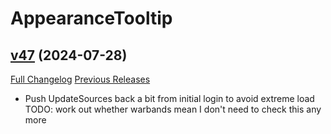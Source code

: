 # AppearanceTooltip

## [v47](https://github.com/kemayo/wow-appearancetooltip/tree/v47) (2024-07-28)
[Full Changelog](https://github.com/kemayo/wow-appearancetooltip/compare/v46...v47) [Previous Releases](https://github.com/kemayo/wow-appearancetooltip/releases)

- Push UpdateSources back a bit from initial login to avoid extreme load  
    TODO: work out whether warbands mean I don't need to check this any more  
